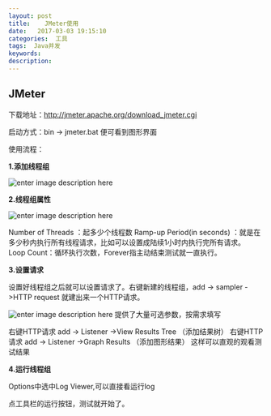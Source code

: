 ```yaml
---
layout: post
title:    JMeter使用
date:   2017-03-03 19:15:10
categories:  工具
tags:  Java并发
keywords: 
description: 
---
```


## JMeter

下载地址：http://jmeter.apache.org/download_jmeter.cgi

启动方式：bin -> jmeter.bat  便可看到图形界面

使用流程：

**1.添加线程组**

![enter image description here](http://p7lixluhf.bkt.clouddn.com/JMeter1.png)

**2.线程组属性**

![enter image description here](http://p7lixluhf.bkt.clouddn.com/jmeter2.PNG)

Number of Threads ：起多少个线程数
Ramp-up Period(in seconds) ：就是在多少秒内执行所有线程请求，比如可以设置成陆续1小时内执行完所有请求。
Loop Count：循环执行次数，Forever指主动结束测试就一直执行。

**3.设置请求**

设置好线程组之后就可以设置请求了。右键新建的线程组，add -> sampler ->HTTP request 就建出来一个HTTP请求。

![enter image description here](http://p7lixluhf.bkt.clouddn.com/jmeter3.PNG)
提供了大量可选参数，按需求填写

右键HTTP请求 add -> Listener ->View Results Tree （添加结果树）
右键HTTP请求 add -> Listener ->Graph Results   （添加图形结果）
这样可以直观的观看测试结果

**4.运行线程组**

Options中选中Log Viewer,可以直接看运行log

点工具栏的运行按钮，测试就开始了。
